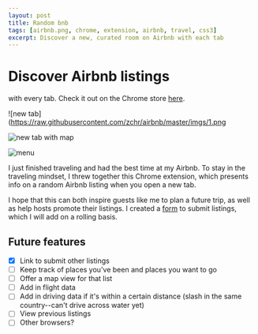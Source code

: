 ```yaml
---
layout: post
title: Random bnb
tags: [airbnb.png, chrome, extension, airbnb, travel, css3]
excerpt: Discover a new, curated room on Airbnb with each tab
---
```


# Discover Airbnb listings
with every tab. Check it out on  the Chrome store [here](https://chrome.google.com/webstore/detail/ecegeleaojeebbjglicjfmacikoifcda/publish-accepted?authuser=0&hl=en-US).

![new tab](https://raw.githubusercontent.com/zchr/airbnb/master/imgs/1.png

![new tab with map](https://raw.githubusercontent.com/zchr/airbnb/master/imgs/2.png)

![menu](https://raw.githubusercontent.com/zchr/airbnb/master/imgs/3.png)

I just finished traveling and had the best time at my Airbnb. To stay in the traveling mindset, I threw together this Chrome extension, which presents info on a random Airbnb listing when you open a new tab.

I hope that this can both inspire guests like me to plan a future trip, as well as help hosts promote their listings. I created a [form](https://docs.google.com/forms/d/e/1FAIpQLSeLQaP_K-lqK4hUx1hpBIWJCbRP6Dw71RmYJY_URAJTHim-BQ/viewform) to submit listings, which I will add on a rolling basis.

## Future features
 - [x] Link to submit other listings
 - [ ] Keep track of places you've been and places you want to go
  - [ ] Offer a map view for that list
 - [ ] Add in flight data
 - [ ] Add in driving data if it's within a certain distance (slash in the same country--can't drive across water yet)
 - [ ] View previous listings
 - [ ] Other browsers? 
